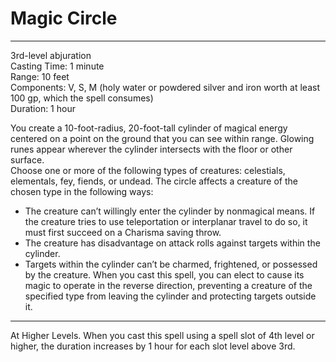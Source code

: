 # Magic Circle

---

3rd-level abjuration<br>
Casting Time: 1 minute<br>
Range: 10 feet<br>
Components: V, S, M (holy water or powdered silver and iron worth at least 100 gp, which the spell consumes)<br>
Duration: 1 hour

You create a 10-foot-radius, 20-foot-tall cylinder of magical energy centered on a point on the ground that you can see within range. Glowing runes appear wherever the cylinder intersects with the floor or other surface.<br>
Choose one or more of the following types of creatures: celestials, elementals, fey, fiends, or undead. The circle affects a creature of the chosen type in the following ways:

-   The creature can’t willingly enter the cylinder by nonmagical means. If the creature tries to use teleportation or interplanar travel to do so, it must first succeed on a Charisma saving throw.
-   The creature has disadvantage on attack rolls against targets within the cylinder.
-   Targets within the cylinder can’t be charmed, frightened, or possessed by the creature.
When you cast this spell, you can elect to cause its magic to operate in the reverse direction, preventing a creature of the specified type from leaving the cylinder and protecting targets outside it.

---

At Higher Levels. When you cast this spell using a spell slot of 4th level or higher, the duration increases by 1 hour for each slot level above 3rd.